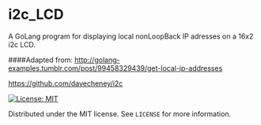 # i2c_LCD
A GoLang program for displaying local nonLoopBack IP adresses on a 16x2 i2c LCD. 

####Adapted from:
http://golang-examples.tumblr.com/post/99458329439/get-local-ip-addresses

https://github.com/davecheney/i2c

[![License: MIT](https://img.shields.io/badge/License-MIT-yellow.svg)](https://opensource.org/licenses/MIT)  

Distributed under the MIT license. See ``LICENSE`` for more information.